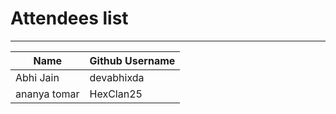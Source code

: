 # Attendees list
---

| Name        | Github Username |
| ----------- | --------------- |
| Abhi Jain   | devabhixda |
|ananya tomar | HexClan25 |  
